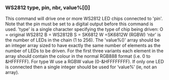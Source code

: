 

### WS2812 type, pin, nbr, value%[()]

This command will drive one or more WS2812 LED chips connected to 'pin'. Note that the pin must be set to a digital output before this command is used. 'type' is a single character specifying the type of chip being driven: O = original WS2812 B = WS2812B S = SK6812 W =SK6812W (RGBW) ‘nbr’ is the number of LEDs in the chain (1 to 256). The 'value%()' array should be an integer array sized to have exactly the same number of elements as the number of LEDs to be driven. For the first three variants each element in the array should contain the colour in the normal RGB888 format (i.e. 0 to &HFFFFFF). For type W use a RGBW value (0-&HFFFFFFFF). If only one LED is connected then a single integer should be used for ‘value%’ (ie, not an array).